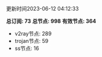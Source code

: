 更新时间2023-06-12 04:12:33

**总订阅: 73**
**总节点: 998**
**有效节点: 364**
- v2ray节点: 289
- trojan节点: 59
- ss节点: 16
